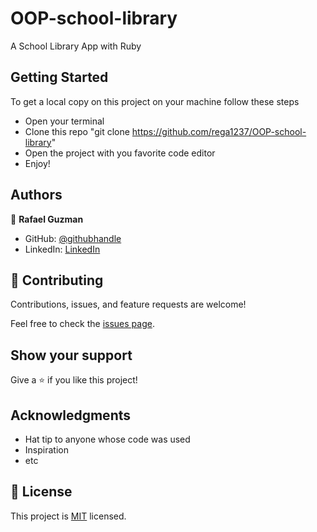 # OOP-school-library

A School Library App with Ruby

## Getting Started

To get a local copy on this project on your machine follow these steps
- Open your terminal
- Clone this repo "git clone https://github.com/rega1237/OOP-school-library"
- Open the project with you favorite code editor
- Enjoy!


## Authors
👤 **Rafael Guzman**

- GitHub: [@githubhandle](https://github.com/rega1237/) 
- LinkedIn: [LinkedIn](https://www.linkedin.com/in/rafael-eduardo-guzman/)

## 🤝 Contributing

Contributions, issues, and feature requests are welcome!

Feel free to check the [issues page](../../issues/).

## Show your support

Give a ⭐️ if you like this project!

## Acknowledgments

- Hat tip to anyone whose code was used
- Inspiration
- etc

## 📝 License

This project is [MIT](./MIT.md) licensed.